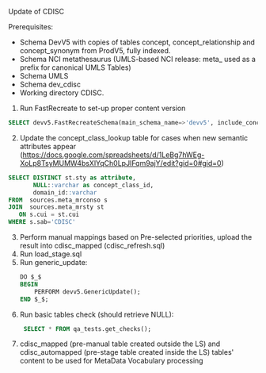 Update of CDISC

Prerequisites:
- Schema DevV5 with copies of tables concept, concept_relationship and concept_synonym from ProdV5, fully indexed.
- Schema NCI metathesaurus (UMLS-based NCI release: meta_ used as a prefix for canonical UMLS Tables)
- Schema UMLS
- Schema dev_cdisc
- Working directory CDISC.

1. Run FastRecreate to set-up proper content version
```sql
SELECT devv5.FastRecreateSchema(main_schema_name=>'devv5', include_concept_ancestor=> true, include_deprecated_rels=> true, include_synonyms=> true);
   ```
2. Update the concept_class_lookup table for cases when new semantic attributes appear (https://docs.google.com/spreadsheets/d/1LeBg7hWEg-XoLp8TsyMUMW4bsXlYqCh0LpJIFqm9ajY/edit?gid=0#gid=0)
```sql
SELECT DISTINCT st.sty as attribute,
       NULL::varchar as concept_class_id,
       domain_id::varchar
FROM  sources.meta_mrconso s
JOIN  sources.meta_mrsty st 
   ON s.cui = st.cui
WHERE s.sab='CDISC'
   ```
3. Perform manual mappings based on Pre-selected priorities, upload the result into cdisc_mapped (cdisc_refresh.sql)
4. Run load_stage.sql
5. Run generic_update:
   ```sql
   DO $_$
   BEGIN
       PERFORM devv5.GenericUpdate();
   END $_$;
   ```
6. Run basic tables check (should retrieve NULL):
   ```sql
    SELECT * FROM qa_tests.get_checks();
7. cdisc_mapped (pre-manual table created outside the LS) and cdisc_automapped (pre-stage table created inside the LS) tables' content to be used for MetaData Vocabulary processing